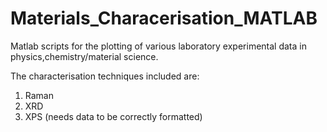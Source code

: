 # Materials_Characerisation_MATLAB
Matlab scripts for the plotting of various laboratory experimental data in physics,chemistry/material science. 

The characterisation techniques included are: 
1. Raman
2. XRD
3. XPS (needs data to be correctly formatted)
